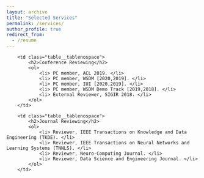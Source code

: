 ```yaml
---
layout: archive
title: "Selected Services"
permalink: /services/
author_profile: true
redirect_from:
  - /resume
---
```



<table class="table__tablenospace">
		
		<td class="table__tablenospace">
			<h2>Conference Reviewing</h2>
			<ol>
				<li> PC member, ACL 2019. </li>
				<li> PC member, WSDM [2020,2019]. </li>
				<li> PC member, IUI [2020,2019]. </li>
				<li> PC member, WSDM Demo Track [2019,2018]. </li>
				<li> External Reviewer, SIGIR 2018. </li>
			</ol>
		</td>
		
		<td class="table__tablenospace">
			<h2>Journal Reviewing</h2>
			<ol>
				<li> Reviewer, IEEE Transactions on Knowledge and Data Engineering (TKDE). </li>
				<li> Reviewer, IEEE Transactions on Neural Networks and Learning Systems (TNNLS). </li>
				<li> Reviewer, Neuro-Computing Journal. </li>
				<li> Reviewer, Data Science and Engineering Journal. </li>
			</ol>
		</td>

<table>









